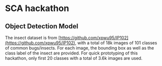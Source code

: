 # SCA hackathon

## Object Detection Model 
The insect dataset is from [https://github.com/xpwu95/IP102](https://github.com/xpwu95/IP102), with a total of 18k images of 101 classes of common bugs/insects. For each image, the bounding box as well as the class label of the insect are provided. For quick prototyping of this hackathon, only first 20 classes with a total of 3.6k images are used.

